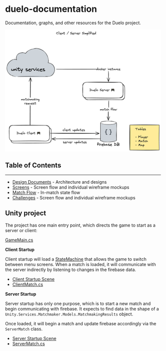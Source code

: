# duelo-documentation

Documentation, graphs, and other resources for the Duelo project.

![server-client-interaction](design-documents/server/client-server-graph.png)

## Table of Contents

---

- [Design Documents](./design-documents) - Architecture and designs
- [Screens](./design-documents/screens/) - Screen flow and individual wireframe mockups
- [Match Flow](design-documents/match-flow/match-states.md) - In-match state flow
- [Challenges](./design-documents/challenges/) - Screen flow and individual wireframe mockups

## Unity project

The project has one main entry point, which directs the game to start as a server or client:

[GameMain.cs](../duelo-unity/Assets/_duelo/02_scripts/entry/GameMain.cs)

**Client Startup**

Client startup will load a [StateMachine](../duelo-unity/Assets/ind3x/state/StateMachine.cs) that allows the game to switch between menu screens. When a match is loaded, it will communicate with the server indirectly by listening to changes in the firebase data.

- [Client Startup Scene](../duelo-unity/Assets/_duelo/01_scenes/ClientMain.unity)
- [ClientMatch.cs](../duelo-unity/Assets/_duelo/02_scripts/client/match/ClientMatch.cs)

**Server Startup**

Server startup has only one purpose, which is to start a new match and begin communicating with firebase. It expects to find data in the shape of a `Unity.Services.Matchmaker.Models.MatchmakingResults` object.

Once loaded, it will begin a match and update firebase accordingly via the `ServerMatch` class.

- [Server Startup Scene](../duelo-unity/Assets/_duelo/01_scenes/ServerMain.unity)
- [ServerMatch.cs](../duelo-unity/Assets/_duelo/02_scripts/server/match/ServerMatch.cs)